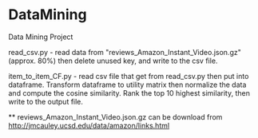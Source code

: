 # DataMining
Data Mining Project

read_csv.py - read data from "reviews_Amazon_Instant_Video.json.gz"(approx. 80%) then delete unused key, and write to the csv file.

item_to_item_CF.py - read csv file that get from read_csv.py then put into dataframe. Transform dataframe to utility matrix then normalize the data and compute the cosine similarity. Rank the top 10 highest similarity, then write to the output file.


** reviews_Amazon_Instant_Video.json.gz can be download from http://jmcauley.ucsd.edu/data/amazon/links.html
